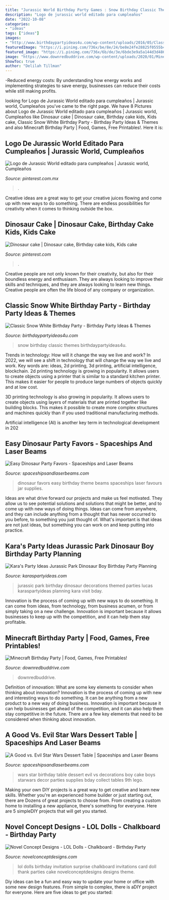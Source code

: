 ```yaml
---
title: "Jurassic World Birthday Party Games : Snow Birthday Classic Themes Birthdaypartyideas4u"
description: "Logo de jurassic world editado para cumpleaños"
date: "2022-10-08"
categories:
- "ideas"
tags: ["ideas"]
images:
- "http://www.birthdaypartyideas4u.com/wp-content/uploads/2016/05/Classic-Snow-White-Birthday-Party-Red-Flowers-600x800.jpg"
featuredImage: "https://i.pinimg.com/736x/be/8e/24/be8e24fe28825f0555b4020dd8984a4f.jpg"
featured_image: "https://i.pinimg.com/736x/6b/de/3e/6bde3e9a5a144d3d4869f94260b903f1.jpg"
image: "https://www.downredbuddrive.com/wp-content/uploads/2020/01/Minecraft-Birthday-post.jpg"
ShowToc: true
author: "Delilah Tillman"
---
```



-Reduced energy costs: By understanding how energy works and implementing strategies to save energy, businesses can reduce their costs while still making profits.

	

		
looking for Logo de Jurassic World editado para cumpleaños | Jurassic world, Cumpleaños you've came to the right page. We have 8 Pictures about Logo de Jurassic World editado para cumpleaños | Jurassic world, Cumpleaños like Dinosaur cake | Dinosaur cake, Birthday cake kids, Kids cake, Classic Snow White Birthday Party - Birthday Party Ideas &amp; Themes and also Minecraft Birthday Party | Food, Games, Free Printables!. Here it is:
		
    
## Logo De Jurassic World Editado Para Cumpleaños | Jurassic World, Cumpleaños

<img loading=lazy src="https://i.pinimg.com/736x/6b/de/3e/6bde3e9a5a144d3d4869f94260b903f1.jpg" onerror="this.onerror=null;this.src='https://tse3.mm.bing.net/th?id=OIP.wWhBOXhQ2ZUiKcOyXbqhGAHaEo&amp;pid=15.1';" alt="Logo de Jurassic World editado para cumpleaños | Jurassic world, Cumpleaños">

_Source: pinterest.com.mx_

>. 

	

Creative ideas are a great way to get your creative juices flowing and come up with new ways to do something. There are endless possibilities for creativity when it comes to thinking outside the box.

    
## Dinosaur Cake | Dinosaur Cake, Birthday Cake Kids, Kids Cake

<img loading=lazy src="https://i.pinimg.com/736x/be/8e/24/be8e24fe28825f0555b4020dd8984a4f.jpg" onerror="this.onerror=null;this.src='https://tse3.mm.bing.net/th?id=OIP.5lUtxnzhKW3OjkR5t8d2PAHaJ3&amp;pid=15.1';" alt="Dinosaur cake | Dinosaur cake, Birthday cake kids, Kids cake">

_Source: pinterest.com_

>. 

	

Creative people are not only known for their creativity, but also for their boundless energy and enthusiasm. They are always looking to improve their skills and techniques, and they are always looking to learn new things. Creative people are often the life blood of any company or organization.

    
## Classic Snow White Birthday Party - Birthday Party Ideas &amp; Themes

<img loading=lazy src="http://www.birthdaypartyideas4u.com/wp-content/uploads/2016/05/Classic-Snow-White-Birthday-Party-Red-Flowers-600x800.jpg" onerror="this.onerror=null;this.src='https://tse4.mm.bing.net/th?id=OIP.v6HmIE9fR4DpgXJmnJkdMAHaJ4&amp;pid=15.1';" alt="Classic Snow White Birthday Party - Birthday Party Ideas &amp; Themes">

_Source: birthdaypartyideas4u.com_

>snow birthday classic themes birthdaypartyideas4u. 

	

Trends in technology: How will it change the way we live and work?
In 2022, we will see a shift in technology that will change the way we live and work. Key words are: ideas, 2d printing, 3d printing, artificial intelligence, blockchain. 
2d printing technology is growing in popularity. It allows users to create objects using a printer that is similar to a standard kitchen printer. This makes it easier for people to produce large numbers of objects quickly and at low cost. 

3D printing technology is also growing in popularity. It allows users to create objects using layers of materials that are printed together like building blocks. This makes it possible to create more complex structures and machines quickly than if you used traditional manufacturing methods. 

Artificial intelligence (AI) is another key term in technological development in 202
    
## Easy Dinosaur Party Favors - Spaceships And Laser Beams

<img loading=lazy src="https://spaceshipsandlaserbeams.com/wp-content/uploads/2015/09/dinosaur-birthday-party-favors-favours-3388922.jpg" onerror="this.onerror=null;this.src='https://tse1.mm.bing.net/th?id=OIP.BI9wxVoqHsbfYLuwNCndIAHaFj&amp;pid=15.1';" alt="Easy Dinosaur Party Favors - Spaceships and Laser Beams">

_Source: spaceshipsandlaserbeams.com_

>dinosaur favors easy birthday theme beams spaceships laser favours jar supplies. 

	

Ideas are what drive forward our projects and make us feel motivated. They allow us to see potential solutions and solutions that might be better, and to come up with new ways of doing things. Ideas can come from anywhere, and they can include anything from a thought that has never occurred to you before, to something you just thought of. What's important is that ideas are not just ideas, but something you can work on and keep putting into practice.

    
## Kara&#039;s Party Ideas Jurassic Park Dinosaur Boy Birthday Party Planning

<img loading=lazy src="http://karaspartyideas.com/wp-content/uploads/2013/04/Lucas-Bday_2013-03-3013-0067_600x896.jpg" onerror="this.onerror=null;this.src='https://tse1.mm.bing.net/th?id=OIP.aHILtNCYPaJdI8OgiAM9MwHaLD&amp;pid=15.1';" alt="Kara&#039;s Party Ideas Jurassic Park Dinosaur Boy Birthday Party Planning">

_Source: karaspartyideas.com_

>jurassic park birthday dinosaur decorations themed parties lucas karaspartyideas planning kara visit bday. 

	

Innovation is the process of coming up with new ways to do something. It can come from ideas, from technology, from business acumen, or from simply taking on a new challenge. Innovation is important because it allows businesses to keep up with the competition, and it can help them stay profitable.

    
## Minecraft Birthday Party | Food, Games, Free Printables!

<img loading=lazy src="https://www.downredbuddrive.com/wp-content/uploads/2020/01/Minecraft-Birthday-post.jpg" onerror="this.onerror=null;this.src='https://tse3.mm.bing.net/th?id=OIP.3jfAzLpx7-geKoclRtJxoQHaKl&amp;pid=15.1';" alt="Minecraft Birthday Party | Food, Games, Free Printables!">

_Source: downredbuddrive.com_

>downredbuddrive. 

	

Definition of innovation: What are some key elements to consider when thinking about innovation?
Innovation is the process of coming up with new and interesting ways to do something. It can be anything from a new product to a new way of doing business. Innovation is important because it can help businesses get ahead of the competition, and it can also help them stay competitive in the future.
There are a few key elements that need to be considered when thinking about innovation.

    
## A Good Vs. Evil Star Wars Dessert Table | Spaceships And Laser Beams

<img loading=lazy src="http://spaceshipsandlaserbeams.com/wp-content/uploads/2015/09/boys-star-wars-birthday-party-ideas.jpg" onerror="this.onerror=null;this.src='https://tse2.mm.bing.net/th?id=OIP.whE9safAiAcLJCwnNUyoDAHaKl&amp;pid=15.1';" alt="A Good vs. Evil Star Wars Dessert Table | Spaceships and Laser Beams">

_Source: spaceshipsandlaserbeams.com_

>wars star birthday table dessert evil vs decorations boy cake boys starwars decor parties supplies bday collect tables 9th lego. 

	

Making your own DIY projects is a great way to get creative and learn new skills. Whether you're an experienced home builder or just starting out, there are Dozens of great projects to choose from. From creating a custom home to installing a new appliance, there's something for everyone. Here are 5 simpleDIY projects that will get you started.

    
## Novel Concept Designs - LOL Dolls - Chalkboard - Birthday Party

<img loading=lazy src="https://cdn.shopify.com/s/files/1/0248/3042/products/LOLDollsPromo_1024x1024.jpg?v=1496256796" onerror="this.onerror=null;this.src='https://tse2.mm.bing.net/th?id=OIP.MZOXfkqGDvM8uYShJe-LhgHaGs&amp;pid=15.1';" alt="Novel Concept Designs - LOL Dolls - Chalkboard - Birthday Party">

_Source: novelconceptdesigns.com_

>lol dolls birthday invitation surprise chalkboard invitations card doll thank parties cake novelconceptdesigns designs theme. 

	

Diy ideas can be a fun and easy way to update your home or office with some new design features. From simple to complex, there is aDIY project for everyone. Here are five ideas to get you started: 

